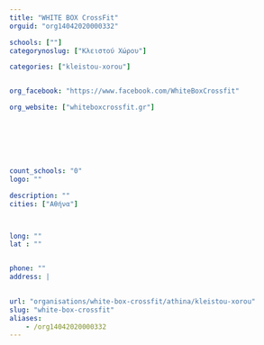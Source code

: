 ```yaml
---
title: "WHITE BOX CrossFit"
orguid: "org14042020000332"

schools: [""]
categorynoslug: ["Κλειστού Χώρου"]

categories: ["kleistou-xorou"]


org_facebook: "https://www.facebook.com/WhiteBoxCrossfit"

org_website: ["whiteboxcrossfit.gr"]







count_schools: "0"
logo: ""

description: ""
cities: ["Αθήνα"]



long: ""
lat : ""


phone: ""
address: |
    

url: "organisations/white-box-crossfit/athina/kleistou-xorou"
slug: "white-box-crossfit"
aliases:
    - /org14042020000332
---
```



